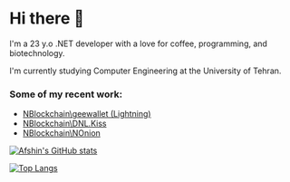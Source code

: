 # Hi there 👋

I'm a 23 y.o .NET developer with a love for coffee, programming, and biotechnology.

I'm currently studying Computer Engineering at the University of Tehran.

### Some of my recent work:
- [NBlockchain\geewallet (Lightning)](https://github.com/nblockchain/geewallet/commits/rc/LN-m13?author=aarani)
- [NBlockchain\DNL.Kiss](https://github.com/nblockchain/DotNetLightning.Kiss/commits?author=aarani)
- [NBlockchain\NOnion](https://github.com/nblockchain/NOnion/commits?author=aarani)

[![Afshin's GitHub stats](https://github-readme-stats.vercel.app/api?username=aarani)](https://github.com/aarani)

[![Top Langs](https://github-readme-stats.vercel.app/api/top-langs/?username=aarani&layout=compact)](https://github.com/aarani)
